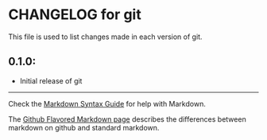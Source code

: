 # CHANGELOG for git

This file is used to list changes made in each version of git.

## 0.1.0:

* Initial release of git

- - - 
Check the [Markdown Syntax Guide](http://daringfireball.net/projects/markdown/syntax) for help with Markdown.

The [Github Flavored Markdown page](http://github.github.com/github-flavored-markdown/) describes the differences between markdown on github and standard markdown.
